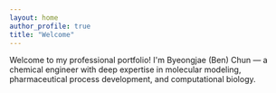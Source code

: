 ```yaml
---
layout: home
author_profile: true
title: "Welcome"
---
```


Welcome to my professional portfolio! I'm Byeongjae (Ben) Chun — a chemical engineer with deep expertise in molecular modeling, pharmaceutical process development, and computational biology.